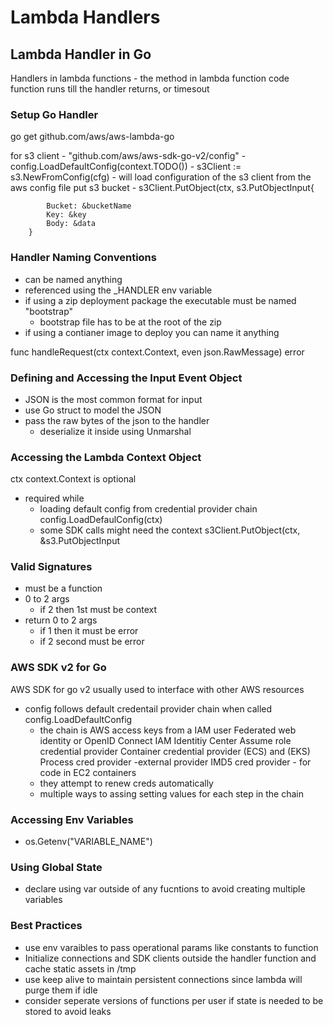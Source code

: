 # Lambda Handlers

## Lambda Handler in Go
Handlers in lambda functions - the method in lambda function code
function runs till the handler returns, or timesout

### Setup Go Handler
go get github.com/aws/aws-lambda-go

for s3 client 
    - "github.com/aws/aws-sdk-go-v2/config"
    - config.LoadDefaultConfig(context.TODO())
    - s3Client := s3.NewFromConfig(cfg)
    - will load configuration of the s3 client from the aws config file
put s3 bucket
    - s3Client.PutObject(ctx, s3.PutObjectInput{

            Bucket: &bucketName
            Key: &key
            Body: &data
        }
### Handler Naming Conventions
- can be named anything
- referenced using the _HANDLER env variable
- if using a zip deployment package the executable must be named "bootstrap"
    - bootstrap file has to be at the root of the zip
- if using a contianer image to deploy you can name it anything

func handleRequest(ctx context.Context, even json.RawMessage) error

### Defining and Accessing the Input Event Object
- JSON is the most common format for input
- use Go struct to model the JSON
- pass the raw bytes of the json to the handler
    - deserialize it inside using Unmarshal

### Accessing the Lambda Context Object
ctx context.Context is optional
- required while 
    - loading default config from credential provider chain config.LoadDefaulConfig(ctx)
    - some SDK calls might need the context s3Client.PutObject(ctx, &s3.PutObjectInput

### Valid Signatures
- must be a function
- 0 to 2 args
    - if 2 then 1st must be context
- return 0 to 2 args
    - if 1 then it must be error
    - if 2 second must be error
### AWS SDK v2 for Go
AWS SDK for go v2 usually used to interface with other AWS resources
- config follows default credentail provider chain when called config.LoadDefaultConfig
    - the chain is 
        AWS access keys from a IAM user
        Federated web identity or OpenID Connect
        IAM Identitiy Center 
        Assume role credential provider
        Container credential provider (ECS) and (EKS)
        Process cred provider -external provider
        IMD5 cred provider - for code in EC2 containers
    - they attempt to renew creds automatically
    - multiple ways to assing setting values for each step in the chain

### Accessing Env Variables
- os.Getenv("VARIABLE_NAME")

### Using Global State
- declare using var outside of any fucntions to avoid creating multiple variables

### Best Practices
- use env varaibles to pass operational params like constants to function 
- Initialize connections and SDK clients outside the handler function and cache
  static assets in /tmp
- use keep alive to maintain persistent connections since lambda will purge them
  if idle
- consider seperate versions of functions per user if state is needed to be stored
  to avoid leaks
